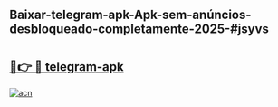 ## Baixar-telegram-apk-Apk-sem-anúncios-desbloqueado-completamente-2025-#jsyvs

# <h2><a href="https://ainizakaria.my?title=telegram-apk&ref=22M">🔗👉 🔴 telegram-apk</a></h2>

[![acn](https://github.com/user-attachments/assets/0f9c940e-d8b0-45ae-aac7-cd30a18b3e1c)](https://ainizakaria.my?title=telegram-apk&ref=22M)

